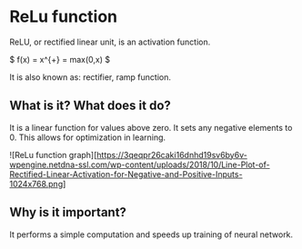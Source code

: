 # ReLu function

ReLU, or rectified linear unit, is an activation function.

$ f(x) = x^{+} = max(0,x) $

It is also known as: rectifier, ramp function.

## What is it? What does it do?
It is a linear function for values above zero. It sets any negative elements to 0. This allows for optimization in learning.

![ReLu function graph][https://3qeqpr26caki16dnhd19sv6by6v-wpengine.netdna-ssl.com/wp-content/uploads/2018/10/Line-Plot-of-Rectified-Linear-Activation-for-Negative-and-Positive-Inputs-1024x768.png]

## Why is it important?
It performs a simple computation and speeds up training of neural network.